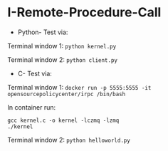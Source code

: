 # I-Remote-Procedure-Call

- Python- Test via:

Terminal window 1:
`python kernel.py`

Terminal window 2:
`python client.py`

- C- Test via:

Terminal window 1:
`docker run -p 5555:5555 -it opensourcepolicycenter/irpc /bin/bash`

In container run:
```
gcc kernel.c -o kernel -lczmq -lzmq
./kernel
```

Terminal window 2:
`python helloworld.py`
